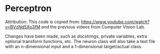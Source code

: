 # Perceptron

Attribution:
This code is copied from: https://www.youtube.com/watch?v=BVzNd5Xo3fM and the previous videos from Computer Vision Lab.

Changes have been made, such as docstrings, private variables, extra optional transform functions, etc.
The neuron class will also take a text file with an n-dimensional input and a 1-dimensional target/actual class.

